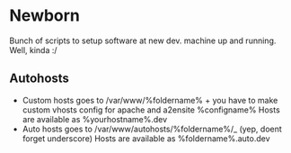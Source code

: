 Newborn
=======

Bunch of scripts to setup software at new dev. machine up and running. Well, kinda :/



Autohosts
---------
* Custom hosts goes to /var/www/%foldername% + you have to make custom vhosts config for apache and a2ensite %configname%
  Hosts are available as %yourhostname%.dev
* Auto hosts goes to /var/www/autohosts/%foldername%/_  (yep, doent forget underscore)
  Hosts are available as %foldername%.auto.dev

